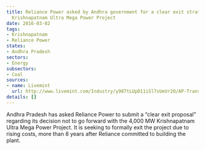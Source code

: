 ```yaml
---
title: Reliance Power asked by Andhra government for a clear exit strategy from the
  Krishnapatnam Ultra Mega Power Project
date: 2016-03-02
tags:
- Krishnapatnam
- Reliance Power
states:
- Andhra Pradesh
sectors:
- Energy
subsectors:
- Coal
sources:
- name: Livemint
  url: http://www.livemint.com/Industry/y987tLUpD11iSl7sUeUr2O/AP-Transco-seeks-exit-proposal-from-Reliance-Power-on-Krishn.html
details: []
---
```


Andhra Pradesh has asked Reliance Power to submit a “clear exit proposal” regarding its decision not to go forward with the 4,000 MW Krishnapatnam Ultra Mega Power Project. It is seeking to formally exit the project due to rising costs, more than 8 years after Reliance committed to building the plant.

